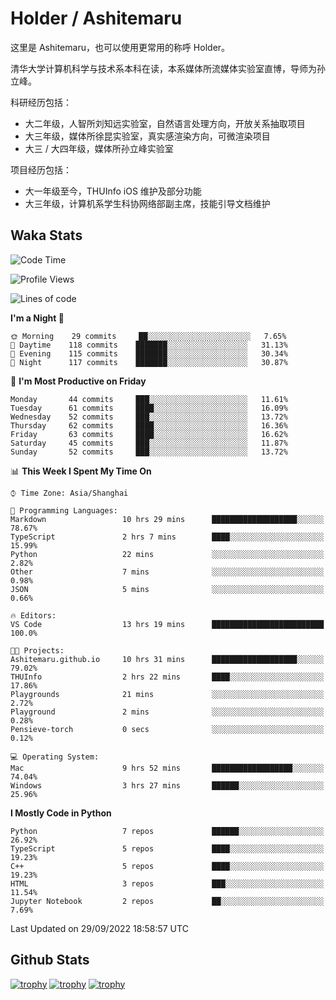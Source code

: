 # Holder / Ashitemaru

这里是 Ashitemaru，也可以使用更常用的称呼 Holder。

清华大学计算机科学与技术系本科在读，本系媒体所流媒体实验室直博，导师为孙立峰。

科研经历包括：

- 大二年级，人智所刘知远实验室，自然语言处理方向，开放关系抽取项目
- 大三年级，媒体所徐昆实验室，真实感渲染方向，可微渲染项目
- 大三 / 大四年级，媒体所孙立峰实验室

项目经历包括：

- 大一年级至今，THUInfo iOS 维护及部分功能
- 大三年级，计算机系学生科协网络部副主席，技能引导文档维护

## Waka Stats

<!--START_SECTION:waka-->
![Code Time](http://img.shields.io/badge/Code%20Time-25%20hrs%2015%20mins-blue)

![Profile Views](http://img.shields.io/badge/Profile%20Views-59-blue)

![Lines of code](https://img.shields.io/badge/From%20Hello%20World%20I%27ve%20Written-318%20Thousand%20lines%20of%20code-blue)

**I'm a Night 🦉** 

```text
🌞 Morning    29 commits     ██░░░░░░░░░░░░░░░░░░░░░░░   7.65% 
🌆 Daytime    118 commits    ███████░░░░░░░░░░░░░░░░░░   31.13% 
🌃 Evening    115 commits    ███████░░░░░░░░░░░░░░░░░░   30.34% 
🌙 Night      117 commits    ███████░░░░░░░░░░░░░░░░░░   30.87%

```
📅 **I'm Most Productive on Friday** 

```text
Monday       44 commits     ███░░░░░░░░░░░░░░░░░░░░░░   11.61% 
Tuesday      61 commits     ████░░░░░░░░░░░░░░░░░░░░░   16.09% 
Wednesday    52 commits     ███░░░░░░░░░░░░░░░░░░░░░░   13.72% 
Thursday     62 commits     ████░░░░░░░░░░░░░░░░░░░░░   16.36% 
Friday       63 commits     ████░░░░░░░░░░░░░░░░░░░░░   16.62% 
Saturday     45 commits     ███░░░░░░░░░░░░░░░░░░░░░░   11.87% 
Sunday       52 commits     ███░░░░░░░░░░░░░░░░░░░░░░   13.72%

```


📊 **This Week I Spent My Time On** 

```text
⌚︎ Time Zone: Asia/Shanghai

💬 Programming Languages: 
Markdown                 10 hrs 29 mins      ███████████████████░░░░░░   78.67% 
TypeScript               2 hrs 7 mins        ████░░░░░░░░░░░░░░░░░░░░░   15.99% 
Python                   22 mins             ░░░░░░░░░░░░░░░░░░░░░░░░░   2.82% 
Other                    7 mins              ░░░░░░░░░░░░░░░░░░░░░░░░░   0.98% 
JSON                     5 mins              ░░░░░░░░░░░░░░░░░░░░░░░░░   0.66%

🔥 Editors: 
VS Code                  13 hrs 19 mins      █████████████████████████   100.0%

🐱‍💻 Projects: 
Ashitemaru.github.io     10 hrs 31 mins      ███████████████████░░░░░░   79.02% 
THUInfo                  2 hrs 22 mins       ████░░░░░░░░░░░░░░░░░░░░░   17.86% 
Playgrounds              21 mins             ░░░░░░░░░░░░░░░░░░░░░░░░░   2.72% 
Playground               2 mins              ░░░░░░░░░░░░░░░░░░░░░░░░░   0.28% 
Pensieve-torch           0 secs              ░░░░░░░░░░░░░░░░░░░░░░░░░   0.12%

💻 Operating System: 
Mac                      9 hrs 52 mins       ██████████████████░░░░░░░   74.04% 
Windows                  3 hrs 27 mins       ██████░░░░░░░░░░░░░░░░░░░   25.96%

```

**I Mostly Code in Python** 

```text
Python                   7 repos             ██████░░░░░░░░░░░░░░░░░░░   26.92% 
TypeScript               5 repos             ████░░░░░░░░░░░░░░░░░░░░░   19.23% 
C++                      5 repos             ████░░░░░░░░░░░░░░░░░░░░░   19.23% 
HTML                     3 repos             ███░░░░░░░░░░░░░░░░░░░░░░   11.54% 
Jupyter Notebook         2 repos             ██░░░░░░░░░░░░░░░░░░░░░░░   7.69%

```



 Last Updated on 29/09/2022 18:58:57 UTC
<!--END_SECTION:waka-->

## Github Stats

[![trophy](https://github-profile-trophy.vercel.app/?username=Ashitemaru&column=7)](https://github.com/Ashitemaru)
[![trophy](https://github-readme-stats.vercel.app/api?username=Ashitemaru&show_icons=true&include_all_commits=true)](https://github.com/Ashitemaru)
[![trophy](https://github-readme-stats.vercel.app/api/top-langs/?username=Ashitemaru&layout=compact)](https://github.com/Ashitemaru)

<!--
**Ashitemaru/Ashitemaru** is a ✨ _special_ ✨ repository because its `README.md` (this file) appears on your GitHub profile.

Here are some ideas to get you started:

- 🔭 I’m currently working on ...
- 🌱 I’m currently learning ...
- 👯 I’m looking to collaborate on ...
- 🤔 I’m looking for help with ...
- 💬 Ask me about ...
- 📫 How to reach me: ...
- 😄 Pronouns: ...
- ⚡ Fun fact: ...
-->
